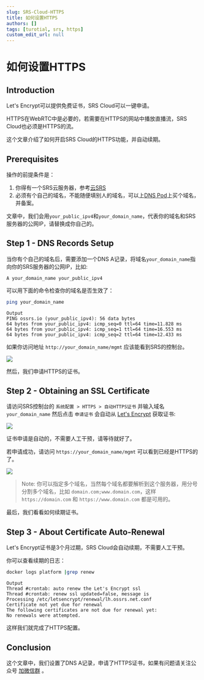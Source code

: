 ```yaml
---
slug: SRS-Cloud-HTTPS
title: 如何设置HTTPS
authors: []
tags: [turotial, srs, https]
custom_edit_url: null
---
```


# 如何设置HTTPS

## Introduction

Let's Encrypt可以提供免费证书，SRS Cloud可以一键申请。

HTTPS在WebRTC中是必要的，若需要在HTTPS的网站中播放直播流，SRS Cloud也必须是HTTPS的流。

这个文章介绍了如何开启SRS Cloud的HTTPS功能，并自动续期。

## Prerequisites

操作的前提条件是：

1. 你得有一个SRS云服务器，参考[云SRS](https://www.bilibili.com/video/BV1844y1L7dL/)
1. 必须有个自己的域名，不能随便填别人的域名，可以上[DNS Pod](http://dnspod.com/)上买个域名，并备案。

文章中，我们会用`your_public_ipv4`和`your_domain_name`，代表你的域名和SRS服务器的公网IP，请替换成你自己的。

## Step 1 - DNS Records Setup

当你有个自己的域名后，需要添加一个DNS A记录，将域名`your_domain_name`指向你的SRS服务器的公网IP，比如:

```text
A your_domain_name your_public_ipv4
```

可以用下面的命令检查你的域名是否生效了：

```bash
ping your_domain_name
```

```text
Output
PING ossrs.io (your_public_ipv4): 56 data bytes
64 bytes from your_public_ipv4: icmp_seq=0 ttl=64 time=11.828 ms
64 bytes from your_public_ipv4: icmp_seq=1 ttl=64 time=16.553 ms
64 bytes from your_public_ipv4: icmp_seq=2 ttl=64 time=12.433 ms
```

如果你访问地址 `http://your_domain_name/mgmt` 应该能看到SRS的控制台。

![](/img/blog-2022-04-12-01.png)

然后，我们申请HTTPS的证书。

## Step 2 - Obtaining an SSL Certificate

请访问SRS控制台的 `系统配置 > HTTPS > 自动HTTPS证书` 并输入域名 `your_domain_name` 然后点击 `申请证书` 会自动从 [Let's Encrypt](https://letsencrypt.org/) 获取证书:

![](/img/blog-2022-04-12-02.png)

证书申请是自动的，不需要人工干预，请等待就好了。

若申请成功，请访问 `https://your_domain_name/mgmt` 可以看到已经是HTTPS的了。

![](/img/blog-2022-04-12-03.png)

> Note: 你可以指定多个域名，当然每个域名都要解析到这个服务器，用分号分割多个域名，比如 `domain.com;www.domain.com`，这样 `https://domain.com` 和 `https://www.domain.com` 都是可用的。

最后，我们看看如何续期证书。

## Step 3 - About Certificate Auto-Renewal

Let's Encrypt证书是3个月过期，SRS Cloud会自动续期，不需要人工干预。

你可以查看续期的日志：

```bash
docker logs platform |grep renew
```

```text
Output
Thread #crontab: auto renew the Let's Encrypt ssl
Thread #crontab: renew ssl updated=false, message is 
Processing /etc/letsencrypt/renewal/lh.ossrs.net.conf
Certificate not yet due for renewal
The following certificates are not due for renewal yet:
No renewals were attempted.
```

这样我们就完成了HTTPS配置。

## Conclusion

这个文章中，我们设置了DNS A记录，申请了HTTPS证书，如果有问题请关注公众号 [加微信群](https://github.com/ossrs/srs/wiki/Contact#wechat) 。

